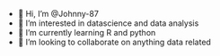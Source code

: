 - 👋 Hi, I’m @Johnny-87
- 👀 I’m interested in datascience and data analysis
- 🌱 I’m currently learning R and python
- 💞️ I’m looking to collaborate on anything data related


<!---
Johnny-87/Johnny-87 is a ✨ special ✨ repository because its `README.md` (this file) appears on your GitHub profile.
You can click the Preview link to take a look at your changes.
--->
